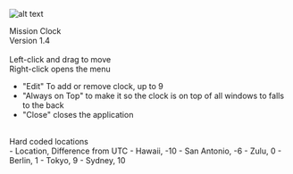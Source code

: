 ![alt text](https://github.com/ewingne/Clock/blob/main/Images/MsnClock.ico "Mission Clock")

Mission Clock<br/>
Version 1.4<br/>
<br/>
Left-click and drag to move<br/>
Right-click opens the menu<br/>
- "Edit" To add or remove clock, up to 9
- "Always on Top" to make it so the clock is on top of all windows to falls to the back
- "Close" closes the application
<br/>
Hard coded locations<br/>
- Location, Difference from UTC
- Hawaii, -10
- San Antonio, -6
- Zulu, 0
- Berlin, 1
- Tokyo, 9
- Sydney, 10
